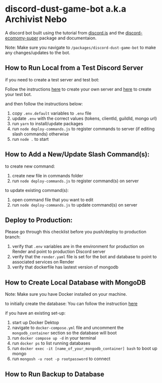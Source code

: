 # discord-dust-game-bot a.k.a Archivist Nebo

A discord bot built using the tutorial from [discord.js](https://discordjs.guide/#before-you-begin) and the [discord-ecomomy-super](https://des-docs.js.org/#/) package and documentaion.

Note: Make sure you navigate to `/packages/discord-dust-game-bot` to make any changes/updates to the bot.

## How to Run Local from a Test Discord Server

if you need to create a test server and test bot:

Follow the instructions [here](https://support.discord.com/hc/en-us/articles/204849977-How-do-I-create-a-server-) to create your own server and [here](https://discordjs.guide/preparations/setting-up-a-bot-application.html#creating-your-bot) to create your test bot.

and then follow the instructions below:

1. copy `.env.default` variables to `.env` file
2. update `.env` with the correct values (tokens, clientId, guildId, mongo url)
3. run `yarn` to install/update packages
4. run `node deploy-commands.js` to register commands to server (if editing slash commands)
   otherwise
5. run `node .` to start

## How to Add a New/Update Slash Command(s):

to create new command:

1. create new file in commands folder
2. run `node deploy-commands.js` to register command(s) on server

to update existing command(s):

1. open command file that you want to edit
2. run `node deploy-commands.js` to update command(s) on server

## Deploy to Production:

Please go through this checklist before you push/deploy to production branch:

1. verify that `.env` variables are in the environment for production on Render and point to production Discord server
2. verify that the `render.yaml` file is set for the bot and database to point to associated services on Render
3. verify that dockerfile has lastest version of mongodb

## How to Create Local Database with MongoDB

Note: Make sure you have Docker installed on your machine.

to initially create the database:
You can follow the instruction [here](https://medium.com/@szpytfire/setting-up-mongodb-within-a-docker-container-for-local-development-327e32a2b68d)

if you have an existing set-up:

1. start up Docker Dektop
2. navigate to `docker-compose.yml` file and uncomment the `mongodb_container` section so the database will boot
3. run `docker compose up -d` in your terminal
4. run `docker ps` to list running databases
5. run `docker exec -it [name_of_your_mongodb_container] bash` to boot up mongo
6. run `mongosh -u root -p rootpassword` to connect

## How to Run Backup to Database
